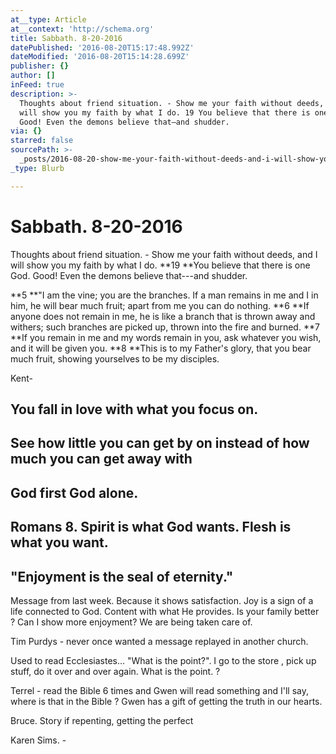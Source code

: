 ```yaml
---
at__type: Article
at__context: 'http://schema.org'
title: Sabbath. 8-20-2016
datePublished: '2016-08-20T15:17:48.992Z'
dateModified: '2016-08-20T15:14:28.699Z'
publisher: {}
author: []
inFeed: true
description: >-
  Thoughts about friend situation. - Show me your faith without deeds, and I
  will show you my faith by what I do. 19 You believe that there is one God.
  Good! Even the demons believe that—and shudder.
via: {}
starred: false
sourcePath: >-
  _posts/2016-08-20-show-me-your-faith-without-deeds-and-i-will-show-you-my-fai.md
_type: Blurb

---
```

# Sabbath. 8-20-2016

Thoughts about friend situation. - Show me your faith without deeds, and I will show you my faith by what I do. **19 **You believe that there is one God. Good! Even the demons believe that---and shudder.

**5 **"I am the vine; you are the branches. If a man remains in me and I in him, he will bear much fruit; apart from me you can do nothing. **6 **If anyone does not remain in me, he is like a branch that is thrown away and withers; such branches are picked up, thrown into the fire and burned. **7 **If you remain in me and my words remain in you, ask whatever you wish, and it will be given you. **8 **This is to my Father's glory, that you bear much fruit, showing yourselves to be my disciples.

Kent-

## You fall in love with what you focus on.

## See how little you can get by on instead of how much you can get away with

## God first God alone.

## Romans 8\. Spirit is what God wants. Flesh is what you want.

## "Enjoyment is the seal of eternity."

Message from last week. Because it shows satisfaction. Joy is a sign of a life connected to God. Content with what He provides. Is your family better ? Can I show more enjoyment? We are being taken care of.

Tim Purdys - never once wanted a message replayed in another church.

Used to read Ecclesiastes... "What is the point?". I go to the store , pick up stuff, do it over and over again. What is the point. ?

Terrel - read the Bible 6 times and Gwen will read something and I'll say, where is that in the Bible ? Gwen has a gift of getting the truth in our hearts.

Bruce. Story if repenting, getting the perfect

Karen Sims. -